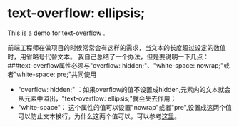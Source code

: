 # text-overflow: ellipsis;
This is a demo for text-overflow .

前端工程师在做项目的时候常常会有这样的需求，当文本的长度超过设定的数值时，用省略号代替文本。
我自己总结了一个办法，但是要说明一下几点：
###text-overflow属性必须与"overflow: hidden;"、"white-space: nowrap;"或者"white-space: pre;"共同使用
* "overflow: hidden;" ：如果overflow的值不设置成hidden,元素内的文本就会从元素中溢出，"text-overflow: ellipsis;"就会失去作用；
* "white-space"： 这个属性的值可以设置"nowrap"或者"pre",设置成这两个值可以防止文本换行，为什么这两个值可以，可以参考[这里](https://developer.mozilla.org/zh-CN/docs/Web/CSS/white-space)。
